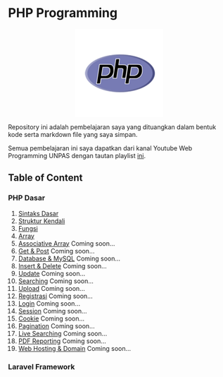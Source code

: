 # PHP Programming
<img style="display: block;
           margin-left: auto;
           margin-right: auto;"
           src="./img/php.png" alt="PHP Logo">
</img>

Repository ini adalah pembelajaran saya yang dituangkan dalam bentuk kode serta markdown file yang saya simpan.

Semua pembelajaran ini saya dapatkan dari kanal Youtube Web Programming UNPAS dengan tautan playlist [ini](https://www.youtube.com/playlist?list=PLFIM0718LjIUqXfmEIBE3-uzERZPh3vp6).

## Table of Content

### PHP Dasar

1. [Sintaks Dasar](/1.%20Sintaks%20PHP/SyntaxPHP.md)
2. [Struktur Kendali](/2.%20Stuktur%20Kendali/StrukturKendali.md)
3. [Fungsi](/3.%20Fungsi/Fungsi.md)
4. [Array](/4.%20Array/Array.md)
5. [Associative Array]() Coming soon...
6. [Get & Post]() Coming soon...
7. [Database & MySQL]() Coming soon...
8. [Insert & Delete]() Coming soon...
9. [Update]() Coming soon...
10. [Searching]() Coming soon...
11. [Upload]() Coming soon...
12. [Registrasi]() Coming soon...
13. [Login]() Coming soon...
14. [Session]() Coming soon...
15. [Cookie]() Coming soon...
16. [Pagination]() Coming soon...
17. [Live Searching]() Coming soon...
18. [PDF Reporting]() Coming soon...
19. [Web Hosting & Domain]() Coming soon...

### Laravel Framework
